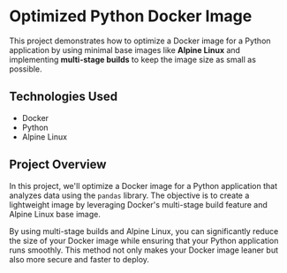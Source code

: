 # Optimized Python Docker Image

This project demonstrates how to optimize a Docker image for a Python application by using minimal base images like **Alpine Linux** and implementing **multi-stage builds** to keep the image size as small as possible.


## Technologies Used

- Docker
- Python
- Alpine Linux

## Project Overview

In this project, we'll optimize a Docker image for a Python application that analyzes data using the `pandas` library. The objective is to create a lightweight image by leveraging Docker's multi-stage build feature and Alpine Linux base image.

By using multi-stage builds and Alpine Linux, you can significantly reduce the size of your Docker image while ensuring that your Python application runs smoothly. This method not only makes your Docker image leaner but also more secure and faster to deploy.
